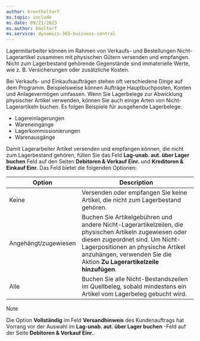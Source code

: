 ```yaml
---
author: brentholtorf
ms.topic: include
ms.date: 09/21/2023
ms.author: bholtorf
ms.service: dynamics-365-business-central
---
```


Lagermitarbeiter können im Rahmen von Verkaufs- und Bestellungen Nicht-Lagerartikel zusammen mit physischen Gütern versenden und empfangen. Nicht zum Lagerbestand gehörende Gegenstände sind immaterielle Werte, wie z. B. Versicherungen oder zusätzliche Kosten.

Bei Verkaufs- und Einkaufsaufträgen stehen oft verschiedene Dinge auf dem Programm. Beispielsweise können Aufträge Hauptbuchposten, Konten und Anlagevermögen umfassen. Wenn Sie Lagerbelege zur Abwicklung physischer Artikel verwenden, können Sie auch einige Arten von Nicht-Lagerartikeln buchen. Es folgen Beispiele für ausgehende Lagerbelege:

* Lagereinlagerungen
* Wareneingänge
* Lagerkommissionierungen
* Warenausgänge

Damit Lagerarbeiter Artikel versenden und empfangen können, die nicht zum Lagerbestand gehören, füllen Sie das Feld **Lag-unab. aut. über Lager buchen** Feld auf den Seiten **Debitoren & Verkauf Einr.** und **Kreditoren & Einkauf Einr.** Das Feld bietet die folgenden Optionen:

|Option  |Description  |
|---------|---------|
|Keine     |Versenden oder empfangen Sie keine Artikel, die nicht zum Lagerbestand gehören.         |
|Angehängt/zugewiesen     | Buchen Sie Artikelgebühren und andere Nicht-Lagerartikelzeilen, die physischen Artikeln zugewiesen oder diesen zugeordnet sind. Um Nicht-Lagerpositionen an physische Artikel anzuhängen, verwenden Sie die Aktion **Zu Lagerartikelzeile hinzufügen**.        |
|Alle     | Buchen Sie alle Nicht-Bestandszeilen im Quellbeleg, sobald mindestens ein Artikel vom Lagerbeleg gebucht wird.        |

> [!NOTE]
> Die Option **Vollständig** im Feld **Versandhinweis** des Kundenauftrags hat Vorrang vor der Auswahl im **Lag-unab. aut. über Lager buchen** -Feld auf der Seite **Debitoren & Verkauf Einr.**.
